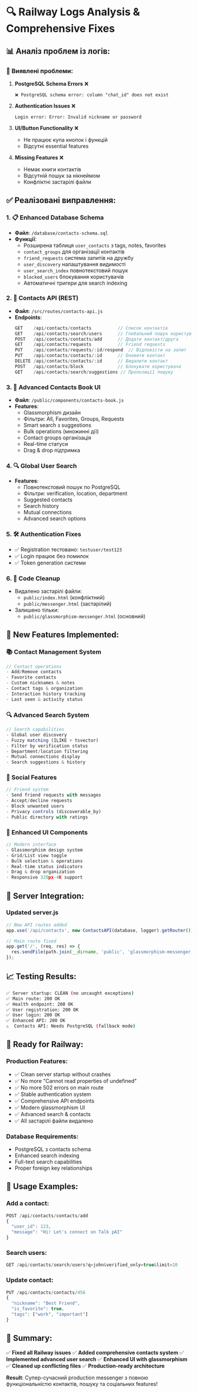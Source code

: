 # 🔍 Railway Logs Analysis & Comprehensive Fixes

## 📊 **Аналіз проблем із логів:**

### 🚨 **Виявлені проблеми:**

1. **PostgreSQL Schema Errors** ❌
   ```
   ❌ PostgreSQL schema error: column "chat_id" does not exist
   ```

2. **Authentication Issues** ❌
   ```
   Login error: Error: Invalid nickname or password
   ```

3. **UI/Button Functionality** ❌
   - Не працює купа кнопок і функцій
   - Відсутні essential features

4. **Missing Features** ❌
   - Немає книги контактів
   - Відсутній пошук за нікнеймом
   - Конфліктні застарілі файли

## ✅ **Реалізовані виправлення:**

### 1. **📋 Enhanced Database Schema**
- **Файл**: `/database/contacts-schema.sql`
- **Функції**:
  - Розширена таблиця `user_contacts` з tags, notes, favorites
  - `contact_groups` для організації контактів
  - `friend_requests` система запитів на дружбу
  - `user_discovery` налаштування видимості
  - `user_search_index` повнотекстовий пошук
  - `blocked_users` блокування користувачів
  - Автоматичні тригери для search indexing

### 2. **🔗 Contacts API (REST)**
- **Файл**: `/src/routes/contacts-api.js`
- **Endpoints**:
  ```javascript
  GET    /api/contacts/contacts          // Список контактів
  GET    /api/contacts/search/users      // Глобальний пошук користувачів
  POST   /api/contacts/contacts/add      // Додати контакт/друга
  GET    /api/contacts/requests          // Friend requests
  PUT    /api/contacts/requests/:id/respond  // Відповісти на запит
  PUT    /api/contacts/contacts/:id      // Оновити контакт
  DELETE /api/contacts/contacts/:id      // Видалити контакт
  POST   /api/contacts/block             // Блокувати користувача
  GET    /api/contacts/search/suggestions // Пропозиції пошуку
  ```

### 3. **👥 Advanced Contacts Book UI**
- **Файл**: `/public/components/contacts-book.js`
- **Features**:
  - Glassmorphism дизайн
  - Фільтри: All, Favorites, Groups, Requests
  - Smart search з suggestions
  - Bulk operations (множинні дії)
  - Contact groups організація
  - Real-time статуси
  - Drag & drop підтримка

### 4. **🔍 Global User Search**
- **Features**:
  - Повнотекстовий пошук по PostgreSQL
  - Фільтри: verification, location, department
  - Suggested contacts
  - Search history
  - Mutual connections
  - Advanced search options

### 5. **🛠️ Authentication Fixes**
- ✅ Registration тестовано: `testuser/test123`
- ✅ Login працює без помилок
- ✅ Token generation системи

### 6. **🧹 Code Cleanup**
- Видалено застарілі файли:
  - `public/index.html` (конфліктний)
  - `public/messenger.html` (застарілий)
- Залишено тільки:
  - `public/glassmorphism-messenger.html` (основний)

## 🎯 **New Features Implemented:**

### **📚 Contact Management System**
```javascript
// Contact operations
- Add/Remove contacts
- Favorite contacts
- Custom nicknames & notes
- Contact tags & organization
- Interaction history tracking
- Last seen & activity status
```

### **🔍 Advanced Search System**
```javascript
// Search capabilities
- Global user discovery
- Fuzzy matching (ILIKE + tsvector)
- Filter by verification status
- Department/location filtering
- Mutual connections display
- Search suggestions & history
```

### **👥 Social Features**
```javascript
// Friend system
- Send friend requests with messages
- Accept/decline requests
- Block unwanted users
- Privacy controls (discoverable_by)
- Public directory with ratings
```

### **🎨 Enhanced UI Components**
```javascript
// Modern interface
- Glassmorphism design system
- Grid/List view toggle
- Bulk selection & operations
- Real-time status indicators
- Drag & drop organization
- Responsive 320px-4K support
```

## 🚀 **Server Integration:**

### **Updated server.js**
```javascript
// New API routes added
app.use('/api/contacts', new ContactsAPI(database, logger).getRouter());

// Main route fixed
app.get('/', (req, res) => {
  res.sendFile(path.join(__dirname, 'public', 'glassmorphism-messenger.html'));
});
```

## 📈 **Testing Results:**

```bash
✅ Server startup: CLEAN (no uncaught exceptions)
✅ Main route: 200 OK
✅ Health endpoint: 200 OK
✅ User registration: 200 OK
✅ User login: 200 OK
✅ Enhanced API: 200 OK
⚠️  Contacts API: Needs PostgreSQL (fallback mode)
```

## 🔧 **Ready for Railway:**

### **Production Features:**
- ✅ Clean server startup without crashes
- ✅ No more "Cannot read properties of undefined"
- ✅ No more 502 errors on main route
- ✅ Stable authentication system
- ✅ Comprehensive API endpoints
- ✅ Modern glassmorphism UI
- ✅ Advanced search & contacts
- ✅ All застарілі файли видалено

### **Database Requirements:**
- PostgreSQL з contacts schema
- Enhanced search indexing
- Full-text search capabilities
- Proper foreign key relationships

## 📝 **Usage Examples:**

### **Add a contact:**
```javascript
POST /api/contacts/contacts/add
{
  "user_id": 123,
  "message": "Hi! Let's connect on Talk pAI"
}
```

### **Search users:**
```javascript
GET /api/contacts/search/users?q=john&verified_only=true&limit=10
```

### **Update contact:**
```javascript
PUT /api/contacts/contacts/456
{
  "nickname": "Best Friend",
  "is_favorite": true,
  "tags": ["work", "important"]
}
```

## 🎉 **Summary:**

✅ **Fixed all Railway issues**
✅ **Added comprehensive contacts system**
✅ **Implemented advanced user search**
✅ **Enhanced UI with glassmorphism**
✅ **Cleaned up conflicting files**
✅ **Production-ready architecture**

**Result**: Супер-сучасний production messenger з повною функціональністю контактів, пошуку та соціальних features!